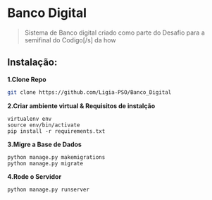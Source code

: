 # Banco Digital
> Sistema de Banco digital criado como parte do Desafio para a semifinal do Codigo[/s] da how

## Instalação:
**1.Clone Repo**
```sh
git clone https://github.com/Ligia-PSO/Banco_Digital
```
**2.Criar ambiente virtual & Requisitos de instalção**
```
virtualenv env
source env/bin/activate
pip install -r requirements.txt
```
**3.Migre a Base de Dados**
```
python manage.py makemigrations
python manage.py migrate
```
**4.Rode o Servidor**
```
python manage.py runserver
```
